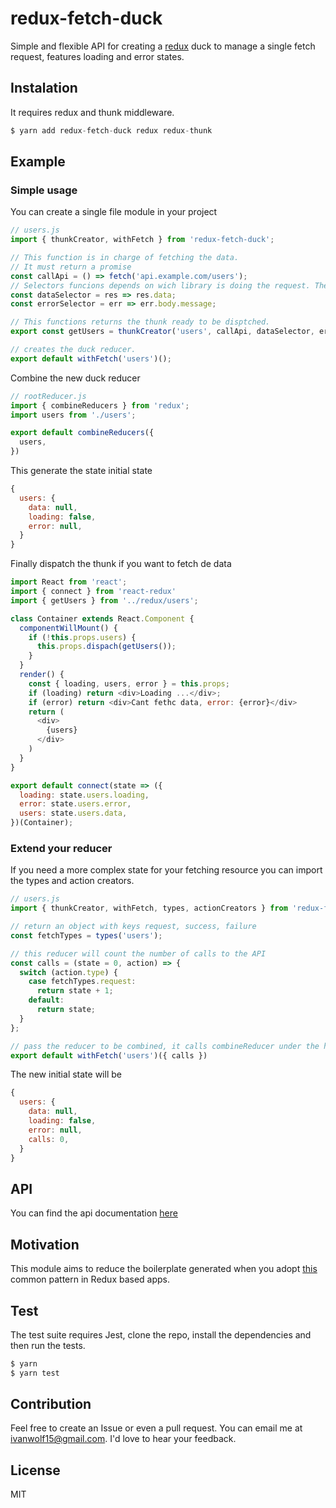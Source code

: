 # redux-fetch-duck
Simple and flexible API for creating a [redux](https://redux.js.org/) duck to manage a single fetch request, features loading and error states. 

## Instalation
It requires redux and thunk middleware.
```javascript
$ yarn add redux-fetch-duck redux redux-thunk
```

## Example
### Simple usage
You can create a single file module in your project
```javascript
// users.js
import { thunkCreator, withFetch } from 'redux-fetch-duck';

// This function is in charge of fetching the data.
// It must return a promise
const callApi = () => fetch('api.example.com/users');
// Selectors funcions depends on wich library is doing the request. They are optional.
const dataSelector = res => res.data;
const errorSelector = err => err.body.message;

// This functions returns the thunk ready to be disptched.
export const getUsers = thunkCreator('users', callApi, dataSelector, errorSelector)

// creates the duck reducer. 
export default withFetch('users')();
```
Combine the new duck reducer
```javascript
// rootReducer.js
import { combineReducers } from 'redux';
import users from './users';

export default combineReducers({
  users,
})
```
This generate the state initial state
```javascript
{
  users: {
    data: null,
    loading: false,
    error: null,
  }
}
```
Finally dispatch the thunk if you want to fetch de data
```javascript
import React from 'react';
import { connect } from 'react-redux'
import { getUsers } from '../redux/users';

class Container extends React.Component {
  componentWillMount() {
    if (!this.props.users) {
      this.props.dispach(getUsers());
    }
  }
  render() {
    const { loading, users, error } = this.props;
    if (loading) return <div>Loading ...</div>;
    if (error) return <div>Cant fethc data, error: {error}</div>
    return (
      <div>
        {users}
      </div>
    )
  }
}

export default connect(state => ({
  loading: state.users.loading,
  error: state.users.error,
  users: state.users.data,
})(Container);
```

### Extend your reducer

If you need a more complex state for your fetching resource you can import the types and action creators.
```javascript
// users.js
import { thunkCreator, withFetch, types, actionCreators } from 'redux-fetch-duck';

// return an object with keys request, success, failure
const fetchTypes = types('users');

// this reducer will count the number of calls to the API
const calls = (state = 0, action) => {
  switch (action.type) {
    case fetchTypes.request:
      return state + 1;
    default:
      return state;
  }
};

// pass the reducer to be combined, it calls combineReducer under the hood.
export default withFetch('users')({ calls })
```
The new initial state will be
```javascript
{
  users: {
    data: null,
    loading: false,
    error: null,
    calls: 0,
  }
}
```
## API

You can find the api documentation [here](https://github.com/ivanwolf15/redux-fetch-duck/blob/master/docs.md)

## Motivation

This module aims to reduce the boilerplate generated when you adopt [this](https://redux.js.org/docs/advanced/AsyncActions.html) common pattern in Redux based apps.

## Test

The test suite requires Jest, clone the repo, install the dependencies and then run the tests.
```bash
$ yarn
$ yarn test
```

## Contribution

Feel free to create an Issue or even a pull request. You can email me at ivanwolf15@gmail.com. I'd love to hear your feedback.

## License
MIT

